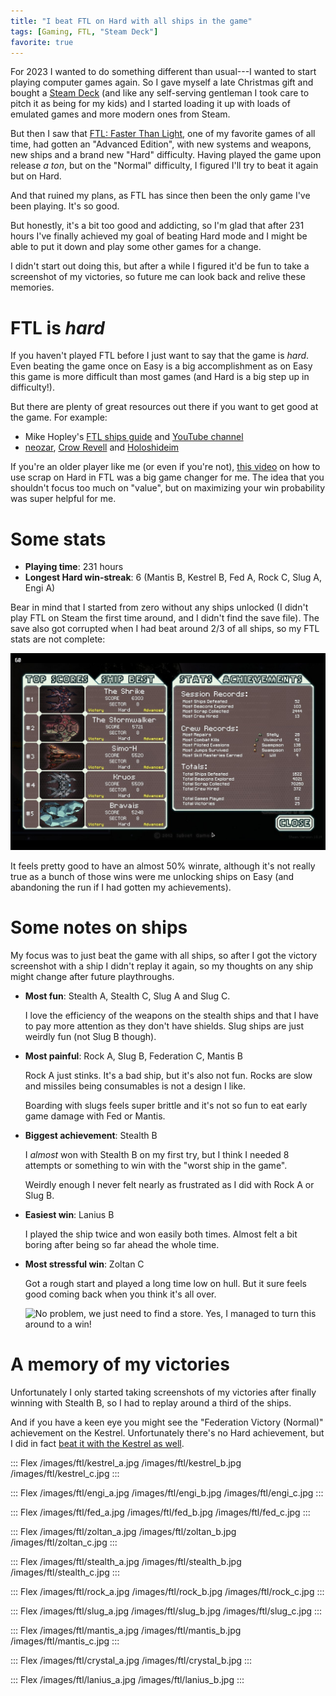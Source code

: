```yaml
---
title: "I beat FTL on Hard with all ships in the game"
tags: [Gaming, FTL, "Steam Deck"]
favorite: true
---
```


For 2023 I wanted to do something different than usual---I wanted to start playing computer games again.
So I gave myself a late Christmas gift and bought a [Steam Deck][] (and like any self-serving gentleman I took care to pitch it as being for my kids) and I started loading it up with loads of emulated games and more modern ones from Steam.

But then I saw that [FTL: Faster Than Light][ftl], one of my favorite games of all time, had gotten an "Advanced Edition", with new systems and weapons, new ships and a brand new "Hard" difficulty. Having played the game upon release *a ton*, but on the "Normal" difficulty, I figured I'll try to beat it again but on Hard.

And that ruined my plans, as FTL has since then been the only game I've been playing. It's so good.

But honestly, it's a bit too good and addicting, so I'm glad that after 231 hours I've finally achieved my goal of beating Hard mode and I might be able to put it down and play some other games for a change.

I didn't start out doing this, but after a while I figured it'd be fun to take a screenshot of my victories, so future me can look back and relive these memories.


# FTL is *hard*

If you haven't played FTL before I just want to say that the game is *hard*. Even beating the game once on Easy is a big accomplishment as on Easy this game is more difficult than most games (and Hard is a big step up in difficulty!).

But there are plenty of great resources out there if you want to get good at the game. For example:

- Mike Hopley's [FTL ships guide](https://ftl-ships-guide.netlify.app/) and [YouTube channel](https://www.youtube.com/@mikehopley)
- [neozar](https://www.youtube.com/@neozar9481), [Crow Revell](https://www.youtube.com/@crowrevell2082) and [Holoshideim](https://www.youtube.com/@Holoshideim)

If you're an older player like me (or even if you're not), [this video](https://www.youtube.com/watch?v=8JkJ4gm3_IE) on how to use scrap on Hard in FTL was a big game changer for me. The idea that you shouldn't focus too much on "value", but on maximizing your win probability was super helpful for me.


# Some stats

- **Playing time**: 231 hours
- **Longest Hard win-streak**: 6 (Mantis B, Kestrel B, Fed A, Rock C, Slug A, Engi A)

Bear in mind that I started from zero without any ships unlocked (I didn't play FTL on Steam the first time around, and I didn't find the save file). The save also got corrupted when I had beat around 2/3 of all ships, so my FTL stats are not complete:

![Stats from my last save file](/images/ftl/score2.jpg)

It feels pretty good to have an almost 50% winrate, although it's not really true as a bunch of those wins were me unlocking ships on Easy (and abandoning the run if I had gotten my achievements).


[Steam Deck]: https://www.steamdeck.com/en/ "Steam Dcke: All-in-one portable PC gaming."
[ftl]: https://store.steampowered.com/app/212680/FTL_Faster_Than_Light "FTL: Faster Than Light"


# Some notes on ships

My focus was to just beat the game with all ships, so after I got the victory screenshot with a ship I didn't replay it again, so my thoughts on any ship might change after future playthroughs.

- **Most fun**: Stealth A, Stealth C, Slug A and Slug C.

  I love the efficiency of the weapons on the stealth ships and that I have to pay more attention as they don't have shields. Slug ships are just weirdly fun (not Slug B though).

- **Most painful**: Rock A, Slug B, Federation C, Mantis B

  Rock A just stinks. It's a bad ship, but it's also not fun. Rocks are slow and missiles being consumables is not a design I like.

  Boarding with slugs feels super brittle and it's not so fun to eat early game damage with Fed or Mantis.

- **Biggest achievement**: Stealth B

  I *almost* won with Stealth B on my first try, but I think I needed 8 attempts or something to win with the "worst ship in the game".

  Weirdly enough I never felt nearly as frustrated as I did with Rock A or Slug B.

- **Easiest win**: Lanius B

  I played the ship twice and won easily both times. Almost felt a bit boring after being so far ahead the whole time.

- **Most stressful win**: Zoltan C

  Got a rough start and played a long time low on hull. But it sure feels good coming back when you think it's all over.

  ![No problem, we just need to find a store.  
  Yes, I managed to turn this around to a win!](/images/ftl/zoltan_c_1hp.jpg)

# A memory of my victories

Unfortunately I only started taking screenshots of my victories after finally winning with Stealth B, so I had to replay around a third of the ships.

And if you have a keen eye you might see the "Federation Victory (Normal)" achievement on the Kestrel. Unfortunately there's no Hard achievement, but I did in fact [beat it with the Kestrel as well](/images/ftl/kestrel_proof.jpg).

::: Flex
/images/ftl/kestrel_a.jpg
/images/ftl/kestrel_b.jpg
/images/ftl/kestrel_c.jpg
:::

::: Flex
/images/ftl/engi_a.jpg
/images/ftl/engi_b.jpg
/images/ftl/engi_c.jpg
:::

::: Flex
/images/ftl/fed_a.jpg
/images/ftl/fed_b.jpg
/images/ftl/fed_c.jpg
:::

::: Flex
/images/ftl/zoltan_a.jpg
/images/ftl/zoltan_b.jpg
/images/ftl/zoltan_c.jpg
:::

::: Flex
/images/ftl/stealth_a.jpg
/images/ftl/stealth_b.jpg
/images/ftl/stealth_c.jpg
:::

::: Flex
/images/ftl/rock_a.jpg
/images/ftl/rock_b.jpg
/images/ftl/rock_c.jpg
:::

::: Flex
/images/ftl/slug_a.jpg
/images/ftl/slug_b.jpg
/images/ftl/slug_c.jpg
:::

::: Flex
/images/ftl/mantis_a.jpg
/images/ftl/mantis_b.jpg
/images/ftl/mantis_c.jpg
:::

::: Flex
/images/ftl/crystal_a.jpg
/images/ftl/crystal_b.jpg
:::

::: Flex
/images/ftl/lanius_a.jpg
/images/ftl/lanius_b.jpg
:::


